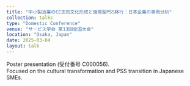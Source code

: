 ```yaml
---
title: "中小製造業のCE志向文化形成と循環型PSS移行：日本企業の事例分析"
collection: talks
type: "Domestic Conference"
venue: "サービス学会 第13回全国大会"
location: "Osaka, Japan"
date: 2025-03-04
layout: talk
---
```


Poster presentation (受付番号 C000056).  
Focused on the cultural transformation and PSS transition in Japanese SMEs.
